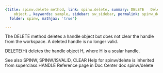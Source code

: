 ```yaml
---
{title: spinw.delete method, link: spinw.delete, summary: DELETE   Delete a handle
    object., keywords: sample, sidebar: sw_sidebar, permalink: spinw_delete.html,
  folder: spinw, mathjax: 'true'}

---
```

   The DELETE method deletes a handle object but does not clear the handle
   from the workspace.  A deleted handle is no longer valid.
 
   DELETE(H) deletes the handle object H, where H is a scalar handle.
 
   See also SPINW, SPINW/ISVALID, CLEAR 
Help for spinw/delete is inherited from superclass HANDLE
   Reference page in Doc Center
      doc spinw/delete

